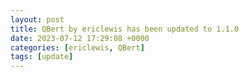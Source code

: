 ```yaml
---
layout: post
title: QBert by ericlewis has been updated to 1.1.0
date: 2023-07-12 17:29:08 +0000
categories: [ericlewis, QBert]
tags: [update]
---
```


